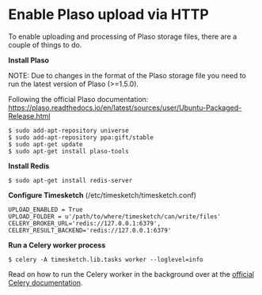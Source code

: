 # Enable Plaso upload via HTTP

To enable uploading and processing of Plaso storage files, there are a couple of things to do.

**Install Plaso**

NOTE: Due to changes in the format of the Plaso storage file you need to run the latest version of Plaso (>=1.5.0).

Following the official Plaso documentation:
https://plaso.readthedocs.io/en/latest/sources/user/Ubuntu-Packaged-Release.html

    $ sudo add-apt-repository universe
    $ sudo add-apt-repository ppa:gift/stable
    $ sudo apt-get update
    $ sudo apt-get install plaso-tools

**Install Redis**

    $ sudo apt-get install redis-server

**Configure Timesketch** (/etc/timesketch/timesketch.conf)

    UPLOAD_ENABLED = True
    UPLOAD_FOLDER = u'/path/to/where/timesketch/can/write/files'
    CELERY_BROKER_URL='redis://127.0.0.1:6379',
    CELERY_RESULT_BACKEND='redis://127.0.0.1:6379'

**Run a Celery worker process**

    $ celery -A timesketch.lib.tasks worker --loglevel=info

Read on how to run the Celery worker in the background over at the [official Celery documentation](http://docs.celeryproject.org/en/latest/userguide/daemonizing.html#daemonizing).

